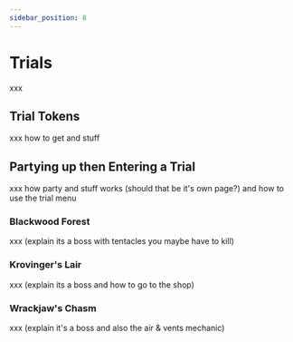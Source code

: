 ```yaml
---
sidebar_position: 8
---
```


# Trials
xxx


## Trial Tokens
xxx how to get and stuff


## Partying up then Entering a Trial
xxx how party and stuff works (should that be it's own page?) and how to use the trial menu


### Blackwood Forest
xxx (explain its a boss with tentacles you maybe have to kill)

### Krovinger's Lair
xxx (explain its a boss and how to go to the shop)

### Wrackjaw's Chasm
xxx (explain it's a boss and also the air & vents mechanic)
